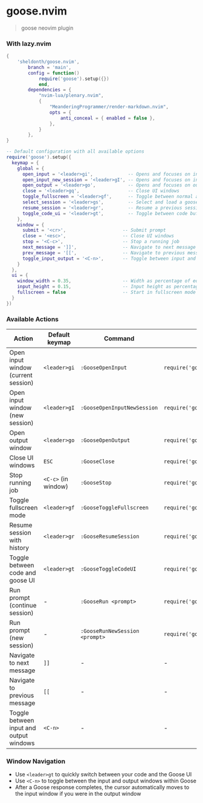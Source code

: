 # goose.nvim

> goose neovim plugin

### With lazy.nvim

```lua
{
    'sheldonth/goose.nvim',
        branch = 'main',
        config = function()
            require('goose').setup({})
            end,
        dependencies = {
            "nvim-lua/plenary.nvim",
            {
                "MeanderingProgrammer/render-markdown.nvim",
                opts = {
                    anti_conceal = { enabled = false },
                },
            }
        },
}
```


```lua
-- Default configuration with all available options
require('goose').setup({
  keymap = {
    global = {
      open_input = '<leader>gi',             -- Opens and focuses on input window. Loads current buffer context
      open_input_new_session = '<leader>gI', -- Opens and focuses on input window. Loads current buffer context. Creates a new session
      open_output = '<leader>go',            -- Opens and focuses on output window. Loads current buffer context
      close = '<leader>gq',                  -- Close UI windows
      toggle_fullscreen = '<leader>gf',      -- Toggle between normal and fullscreen mode
      select_session = '<leader>gs',         -- Select and load a goose session
      resume_session = '<leader>gr',         -- Resume a previous session with full conversation history
      toggle_code_ui = '<leader>gt',         -- Toggle between code buffer and goose UI
    },
    window = {
      submit = '<cr>',                     -- Submit prompt
      close = '<esc>',                     -- Close UI windows
      stop = '<C-c>',                      -- Stop a running job
      next_message = ']]',                 -- Navigate to next message in the conversation
      prev_message = '[[',                 -- Navigate to previous message in the conversation
      toggle_input_output = '<C-n>',       -- Toggle between input and output windows
    }
  },
  ui = {
    window_width = 0.35,                   -- Width as percentage of editor width
    input_height = 0.15,                   -- Input height as percentage of window height
    fullscreen = false                     -- Start in fullscreen mode (default: false)
  }
})
```

### Available Actions

| Action | Default keymap | Command | API Function |
|-------------|--------|---------|---------|
| Open input window (current session) | `<leader>gi` | `:GooseOpenInput` | `require('goose.api').open_input()` |
| Open input window (new session) | `<leader>gI` | `:GooseOpenInputNewSession` | `require('goose.api').open_input_new_session()` |
| Open output window | `<leader>go` | `:GooseOpenOutput` | `require('goose.api').open_output()` |
| Close UI windows | `ESC` | `:GooseClose` | `require('goose.api').close()` |
| Stop running job | `<C-c>` (in window) | `:GooseStop` | `require('goose.api').stop()` |
| Toggle fullscreen mode | `<leader>gf` | `:GooseToggleFullscreen` | `require('goose.api').toggle_fullscreen()` |
| Resume session with history | `<leader>gr` | `:GooseResumeSession` | `require('goose.api').resume_session()` |
| Toggle between code and goose UI | `<leader>gt` | `:GooseToggleCodeUI` | `require('goose.api').toggle_code_ui()` |
| Run prompt (continue session) | - | `:GooseRun <prompt>` | `require('goose.api').run("prompt")` |
| Run prompt (new session) | - | `:GooseRunNewSession <prompt>` | `require('goose.api').run_new_session("prompt")` |
| Navigate to next message | `]]` | - | - |
| Navigate to previous message | `[[` | - | - |
| Toggle between input and output windows | `<C-n>` | - | - |

### Window Navigation

- Use `<leader>gt` to quickly switch between your code and the Goose UI
- Use `<C-n>` to toggle between the input and output windows within Goose
- After a Goose response completes, the cursor automatically moves to the input window if you were in the output window


